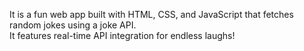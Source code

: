 It is a fun web app built with HTML, CSS, and JavaScript that fetches random jokes using a joke API.
<br> It features real-time API integration for endless laughs!
